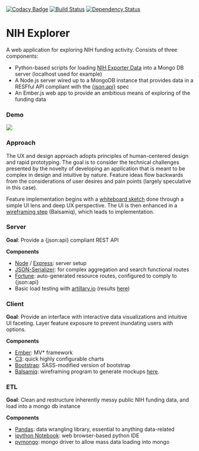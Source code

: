 [![Codacy Badge](https://api.codacy.com/project/badge/Grade/ab5f17f922864a5b99da9c455b3fa8a0)](https://www.codacy.com/app/vangiessen_julian/nih-explorer?utm_source=github.com&amp;utm_medium=referral&amp;utm_content=jsvg/nih-explorer&amp;utm_campaign=Badge_Grade)
[![Build Status](https://travis-ci.org/jsvg/nih-explorer.svg?branch=master)](https://travis-ci.org/jsvg/nih-explorer)
[![Dependency Status](https://gemnasium.com/badges/github.com/jsvg/nih-explorer.svg)](https://gemnasium.com/github.com/jsvg/nih-explorer)

# NIH Explorer

A web application for exploring NIH funding activity.
Consists of three components:
* Python-based scripts for loading [NIH Exporter Data](exporter.nih.gov) into a Mongo DB server (localhost used for example)
* A Node.js server wired up to a MongoDB instance that provides data in a RESFful API compliant with the [{json:api}](jsonapi.org) spec
* An Ember.js web app to provide an ambitious means of exploring of the funding data

### Demo
![](http://g.recordit.co/VQBMLhT1BB.gif)

### Approach
The UX and design approach adopts principles of human-centered design and rapid prototyping. The goal is to consider the technical challenges presented by the novelty of developing an application that is meant to be complex in design and intuitive by nature. Feature ideas flow backwards from the considerations of user desires and pain points (largely speculative in this case).

Feature implementation begins with a [whiteboard sketch](https://github.com/jsvg/nih-explorer/blob/master/design/whiteboarding_create_collections_080416.jpg) done through a simple UI lens and deep UX perspective. The UI is then enhanced in a [wireframing step](https://github.com/jsvg/nih-explorer/blob/master/design/create_collections_080416.pdf) (Balsamiq), which leads to implementation.

### Server
__Goal__: Provide a {json:api} compliant REST API

__Components__
* [Node](https://nodejs.org/en/) / [Express](expressjs.com): server setup
* [JSON-Serializer](https://github.com/SeyZ/jsonapi-serializer): for complex aggregation and search functional routes
* [Fortune](fortunejs.com): auto-generated resource routes, configured to comply to {json:api}
* Basic load testing with [artillary.io](https://artillery.io) (results [here](http://htmlpreview.github.com/?https://github.com/jsvg/nih-explorer/blob/master/server/loadtest/report.html))

### Client
__Goal__: Provide an interface with interactive data visualizations and intuitive UI faceting. Layer feature exposure to prevent inundating users with options.

__Components__
* [Ember](http://emberjs.com/): MV* framework
* [C3](c3js.org): quick highly configurable charts
* [Bootstrap](https://github.com/twbs/bootstrap-sass): SASS-modified version of bootstrap
* [Balsamiq](https://balsamiq.com/): wireframing program to generate mockups [here](https://github.com/jsvg/nih-explorer/tree/master/wireframes).

### ETL
__Goal__: Clean and restructure inherently messy public NIH funding data, and load into a mongo db instance

__Components__
* [Pandas](http://pandas.pydata.org/): data wrangling library, essential to anything data-related
* [ipython Notebook](https://ipython.org/notebook.html): web browser-based python IDE
* [pymongo](https://api.mongodb.com/python/current/): mongo driver to allow mass data loading into mongo
